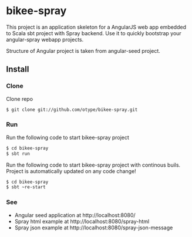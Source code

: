 # bikee-spray

This project is an application skeleton for a AngularJS web app embedded to Scala sbt project with Spray backend. Use it to quickly bootstrap your angular-spray webapp projects.

Structure of Angular project is taken from angular-seed project.


## Install

### Clone

Clone repo
```bash
$ git clone git://github.com/otype/bikee-spray.git
```

### Run

Run the following code to start bikee-spray project
```bash
$ cd bikee-spray
$ sbt run
```

Run the following code to start bikee-spray project with continous buils. Project is automatically updated on any code change!
```bash
$ cd bikee-spray
$ sbt ~re-start
```

### See

* Angular seed application at http://localhost:8080/
* Spray html example at http://localhost:8080/spray-html
* Spray json example at http://localhost:8080/spray-json-message
